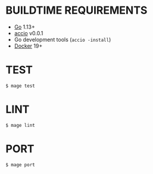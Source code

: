 # BUILDTIME REQUIREMENTS

* [Go](https://golang.org/) 1.13+
* [accio](https://github.com/mcandre/accio) v0.0.1
* Go development tools (`accio -install`)
* [Docker](https://www.docker.com/) 19+

# TEST

```console
$ mage test
```

# LINT

```console
$ mage lint
```

# PORT

```console
$ mage port
```
